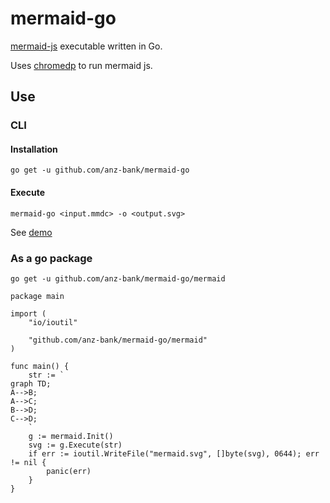 # mermaid-go

[mermaid-js](https://github.com/mermaid-js/mermaid) executable written in Go.

Uses [chromedp](https://github.com/chromedp/chromedp) to run mermaid js.

## Use

### CLI 
#### Installation
`go get -u github.com/anz-bank/mermaid-go`
#### Execute
`mermaid-go <input.mmdc> -o <output.svg>`

See [demo](demo)

### As a go package

`go get -u github.com/anz-bank/mermaid-go/mermaid`


```
package main

import (
	"io/ioutil"

	"github.com/anz-bank/mermaid-go/mermaid"
)

func main() {
	str := `
graph TD;
A-->B;
A-->C;
B-->D;
C-->D;
	`
	g := mermaid.Init()
	svg := g.Execute(str)
	if err := ioutil.WriteFile("mermaid.svg", []byte(svg), 0644); err != nil {
		panic(err)
	}
}

```

